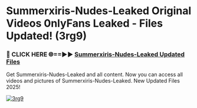# Summerxiris-Nudes-Leaked Original Videos 0nlyFans Leaked - Files Updated! (3rg9)

<h3>🔴 CLICK HERE 🌐==►► <a href="https://tinyurl.com/52m3yx9h" rel="nofollow">Summerxiris-Nudes-Leaked Updated Files</a></h3>

Get Summerxiris-Nudes-Leaked and all content. Now you can access all videos and pictures of Summerxiris-Nudes-Leaked. New Updated Files 2025!

[![3rg9](https://i.imgur.com/TnHtlc8.gif)](https://tinyurl.com/52m3yx9h)
